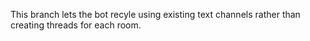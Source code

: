 This branch lets the bot recyle using existing text channels rather than creating threads for each room.
